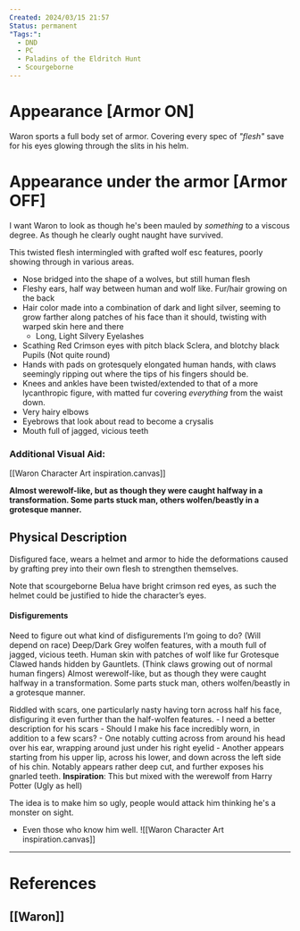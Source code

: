 ```yaml
---
Created: 2024/03/15 21:57
Status: permanent
"Tags:":
  - DND
  - PC
  - Paladins of the Eldritch Hunt
  - Scourgeborne
---
```

# Appearance [Armor ON]
Waron sports a full body set of armor. Covering every spec of *"flesh"* save for his eyes glowing through the slits in his helm.
# Appearance under the armor [Armor OFF]
I want Waron to look as though he's been mauled by *something* to a viscous degree. As though he clearly ought naught have survived.

This twisted flesh intermingled with grafted wolf esc features, poorly showing through in various areas. 
- Nose bridged into the shape of a wolves, but still human flesh
- Fleshy ears, half way between human and wolf like. Fur/hair growing on the back
- Hair color made into a combination of dark and light silver, seeming to grow farther along patches of his face than it should, twisting with warped skin here and there
	- Long, Light Silvery Eyelashes
- Scathing Red Crimson eyes with pitch black Sclera, and blotchy black Pupils (Not quite round)
- Hands with pads on grotesquely elongated human hands, with claws seemingly ripping out where the tips of his fingers should be.
- Knees and ankles have been twisted/extended to that of a more lycanthropic figure, with matted fur covering *everything* from the waist down.
- Very hairy elbows
- Eyebrows that look about read to become a crysalis
- Mouth full of jagged, vicious teeth
### Additional Visual Aid: 
[[Waron Character Art inspiration.canvas]]

**Almost werewolf-like, but as though they were caught halfway in a transformation. Some parts stuck man, others wolfen/beastly in a grotesque manner.**
## Physical Description

Disfigured face, wears a helmet and armor to hide the deformations caused by grafting prey into their own flesh to strengthen themselves.

Note that scourgeborne Belua have bright crimson red eyes, as such the helmet could be justified to hide the character’s eyes.

#### Disfigurements
Need to figure out what kind of disfigurements I’m going to do? (Will depend on race)
	Deep/Dark Grey wolfen features, with a mouth full of jagged, vicious teeth.
	Human skin with patches of wolf like fur
	Grotesque Clawed hands hidden by Gauntlets. (Think claws growing out of normal human fingers)
    Almost werewolf-like, but as though they were caught halfway in a transformation. Some parts stuck man, others wolfen/beastly in a grotesque manner.

Riddled with scars, one particularly nasty having torn across half his face, disfiguring it even further than the half-wolfen features. 
	- I need a better description for his scars
	- Should I make his face incredibly worn, in addition to a few scars?
		- One notably cutting across from around his head over his ear, wrapping around just under his right eyelid
		- Another appears starting from his upper lip, across his lower, and down across the left side of his chin. Notably appears rather deep cut, and further exposes his gnarled teeth.
**Inspiration**: This but mixed with the werewolf from Harry Potter (Ugly as hell)

The idea is to make him so ugly, people would attack him thinking he's a monster on sight.
- Even those who know him well.
 ![[Waron Character Art inspiration.canvas]]

---
# References
## [[Waron]]